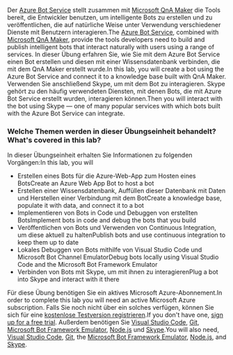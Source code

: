 <span data-ttu-id="2a42d-101">Der [Azure Bot Service](https://azure.microsoft.com/en*us/services/bot*service/) stellt zusammen mit [Microsoft QnA Maker](https://www.qnamaker.ai/) die Tools bereit, die Entwickler benutzen, um intelligente Bots zu erstellen und zu veröffentlichen, die auf natürliche Weise unter Verwendung verschiedener Dienste mit Benutzern interagieren.</span><span class="sxs-lookup"><span data-stu-id="2a42d-101">The [Azure Bot Service](https://azure.microsoft.com/en*us/services/bot*service/), combined with [Microsoft QnA Maker](https://www.qnamaker.ai/), provide the tools developers need to build and publish intelligent bots that interact naturally with users using a range of services.</span></span> <span data-ttu-id="2a42d-102">In dieser Übung erfahren Sie, wie Sie mit dem Azure Bot Service einen Bot erstellen und diesen mit einer Wissensdatenbank verbinden, die mit dem QnA Maker erstellt wurde.</span><span class="sxs-lookup"><span data-stu-id="2a42d-102">In this lab, you will create a bot using the Azure Bot Service and connect it to a knowledge base built with QnA Maker.</span></span> <span data-ttu-id="2a42d-103">Verwenden Sie anschließend Skype, um mit dem Bot zu interagieren. Skype gehört zu den häufig verwendeten Diensten, mit denen Bots, die mit Azure Bot Service erstellt wurden, interagieren können.</span><span class="sxs-lookup"><span data-stu-id="2a42d-103">Then you will interact with the bot using Skype — one of many popular services with which bots built with the Azure Bot Service can integrate.</span></span>

### <a name="whats-covered-in-this-lab"></a><span data-ttu-id="2a42d-104">Welche Themen werden in dieser Übungseinheit behandelt?</span><span class="sxs-lookup"><span data-stu-id="2a42d-104">What's covered in this lab?</span></span>
<span data-ttu-id="2a42d-105">In dieser Übungseinheit erhalten Sie Informationen zu folgenden Vorgängen:</span><span class="sxs-lookup"><span data-stu-id="2a42d-105">In this lab, you will</span></span>
* <span data-ttu-id="2a42d-106">Erstellen eines Bots für die Azure-Web-App zum Hosten eines Bots</span><span class="sxs-lookup"><span data-stu-id="2a42d-106">Create an Azure Web App Bot to host a bot</span></span>
* <span data-ttu-id="2a42d-107">Erstellen einer Wissensdatenbank, Auffüllen dieser Datenbank mit Daten und Herstellen einer Verbindung mit dem Bot</span><span class="sxs-lookup"><span data-stu-id="2a42d-107">Create a knowledge base, populate it with data, and connect it to a bot</span></span>
* <span data-ttu-id="2a42d-108">Implementieren von Bots in Code und Debuggen von erstellten Bots</span><span class="sxs-lookup"><span data-stu-id="2a42d-108">Implement bots in code and debug the bots that you build</span></span>
* <span data-ttu-id="2a42d-109">Veröffentlichen von Bots und Verwenden von Continuous Integration, um diese aktuell zu halten</span><span class="sxs-lookup"><span data-stu-id="2a42d-109">Publish bots and use continuous integration to keep them up to date</span></span>
* <span data-ttu-id="2a42d-110">Lokales Debuggen von Bots mithilfe von Visual Studio Code und Microsoft Bot Channel Emulator</span><span class="sxs-lookup"><span data-stu-id="2a42d-110">Debug bots locally using Visual Studio Code and the Microsoft Bot Framework Emulator</span></span>
* <span data-ttu-id="2a42d-111">Verbinden von Bots mit Skype, um mit ihnen zu interagieren</span><span class="sxs-lookup"><span data-stu-id="2a42d-111">Plug a bot into Skype and interact with it there</span></span>

<span data-ttu-id="2a42d-112">Für diese Übung benötigen Sie ein aktives Microsoft Azure-Abonnement.</span><span class="sxs-lookup"><span data-stu-id="2a42d-112">In order to complete this lab you will need an active Microsoft Azure subscription.</span></span> <span data-ttu-id="2a42d-113">Falls Sie noch nicht über ein solches verfügen, können Sie sich für eine [kostenlose Testversion registrieren](http://aka.ms/WATK-FreeTrial).</span><span class="sxs-lookup"><span data-stu-id="2a42d-113">If you don't have one, [sign up for a free trial](http://aka.ms/WATK-FreeTrial).</span></span> <span data-ttu-id="2a42d-114">Außerdem benötigen Sie [Visual Studio Code](http://code.visualstudio.com), [Git](https://git-scm.com), [Microsoft Bot Framework Emulator](https://emulator.botframework.com/), [Node.js](https://nodejs.org) und [Skype](https://www.skype.com/en/download-skype/skype-for-computer/).</span><span class="sxs-lookup"><span data-stu-id="2a42d-114">You will also need, [Visual Studio Code](http://code.visualstudio.com), [Git](https://git-scm.com), the [Microsoft Bot Framework Emulator](https://emulator.botframework.com/), [Node.js](https://nodejs.org), and [Skype](https://www.skype.com/en/download-skype/skype-for-computer/).</span></span>